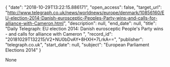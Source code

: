 {
  "date": "2018-10-29T13:22:15.886171", 
  "open_access": false, 
  "target_url": "http://www.telegraph.co.uk/news/worldnews/europe/denmark/10856160/EU-election-2014-Danish-eurosceptic-Peoples-Party-wins-and-calls-for-alliance-with-Cameron.html", 
  "description": null, 
  "end_date": null, 
  "title": "Daily Telegraph: EU election 2014: Danish eurosceptic People's Party wins - and calls for alliance with Cameron ", 
  "record_id": "20181029T132215/V2+NU0bDvAY+8HXH+7LrkA==", 
  "publisher": "telegraph.co.uk", 
  "start_date": null, 
  "subject": "European Parliament Elections 2014"
}

None